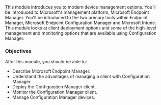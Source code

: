 This module introduces you to modern device management options. You'll be introduced to Microsoft's management platform, Microsoft Endpoint Manager. You'll be introduced to the two primary tools within Endpoint Manager, Microsoft Endpoint Configuration Manager and Microsoft Intune. This module looks at client deployment options and some of the high-level management and monitoring options that are available using Configuration Manager.

### Objectives

After this module, you should be able to:

 -  Describe Microsoft Endpoint Manager.
 -  Understand the advantages of managing a client with Configuration Manager.
 -  Deploy the Configuration Manager client.
 -  Monitor the Configuration Manager client.
 -  Manage Configuration Manager devices.
